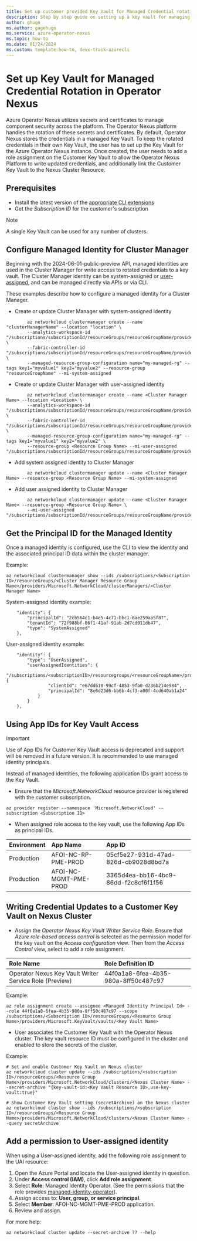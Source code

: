 ```yaml
---
title: Set up customer provided Key Vault for Managed Credential rotation
description: Step by step guide on setting up a key vault for managing and rotating credentials used within Azure Operator Nexus Cluster resource.
author: ghugo
ms.author: gagehugo
ms.service: azure-operator-nexus
ms.topic: how-to
ms.date: 01/24/2024
ms.custom: template-how-to, devx-track-azurecli
---
```


# Set up Key Vault for Managed Credential Rotation in Operator Nexus

Azure Operator Nexus utilizes secrets and certificates to manage component security across the platform. The Operator Nexus platform handles the rotation of these secrets and certificates. By default, Operator Nexus stores the credentials in a managed Key Vault. To keep the rotated credentials in their own Key Vault, the user has to set up the Key Vault for the Azure Operator Nexus instance. Once created, the user needs to add a role assignment on the Customer Key Vault to allow the Operator Nexus Platform to write updated credentials, and additionally link the Customer Key Vault to the Nexus Cluster Resource.

## Prerequisites

- Install the latest version of the
  [appropriate CLI extensions](./howto-install-cli-extensions.md)
- Get the *Subscription ID* for the customer's subscription

> [!NOTE]
> A single Key Vault can be used for any number of clusters.

## Configure Managed Identity for Cluster Manager

Beginning with the 2024-06-01-public-preview API, managed identities are used in the Cluster Manager for write access to rotated credentials to a key vault. The Cluster Manager identity can be system-assigned or [user-assigned](/entra/identity/managed-identities-azure-resources/how-manage-user-assigned-managed-identities), and can be managed directly via APIs or via CLI.

These examples describe how to configure a managed identity for a Cluster Manager.

- Create or update Cluster Manager with system-assigned identity
```
        az networkcloud clustermanager create --name "clusterManagerName" --location "location" \
        --analytics-workspace-id "/subscriptions/subscriptionId/resourceGroups/resourceGroupName/providers/microsoft.operationalInsights/workspaces/logAnalyticsWorkspaceName" \
        --fabric-controller-id "/subscriptions/subscriptionId/resourceGroups/resourceGroupName/providers/Microsoft.ManagedNetworkFabric/networkFabricControllers/fabricControllerName" \
        --managed-resource-group-configuration name="my-managed-rg" --tags key1="myvalue1" key2="myvalue2" --resource-group "resourceGroupName" --mi-system-assigned
```

- Create or update Cluster Manager with user-assigned identity
```
        az networkcloud clustermanager create --name <Cluster Manager Name> --location <Location> \
        --analytics-workspace-id "/subscriptions/subscriptionId/resourceGroups/resourceGroupName/providers/microsoft.operationalInsights/workspaces/logAnalyticsWorkspaceName" \
        --fabric-controller-id "/subscriptions/subscriptionId/resourceGroups/resourceGroupName/providers/Microsoft.ManagedNetworkFabric/networkFabricControllers/fabricControllerName" \
        --managed-resource-group-configuration name="my-managed-rg" --tags key1="myvalue1" key2="myvalue2" \
        --resource-group <Resource Group Name> --mi-user-assigned "/subscriptions/subscriptionId/resourceGroups/resourceGroupName/providers/Microsoft.ManagedIdentity/userAssignedIdentities/myUAI"
```

- Add system assigned identity to Cluster Manager
```
        az networkcloud clustermanager update --name <Cluster Manager Name> --resource-group <Resource Group Name> --mi-system-assigned
```

- Add user assigned identity to Cluster Manager
```
        az networkcloud clustermanager update --name <Cluster Manager Name> --resource-group <Resource Group Name> \
        --mi-user-assigned "/subscriptions/subscriptionId/resourceGroups/resourceGroupName/providers/Microsoft.ManagedIdentity/userAssignedIdentities/myUAI"
```

## Get the Principal ID for the Managed Identity

Once a managed identity is configured, use the CLI to view the identity and the associated principal ID data within the cluster manager.

Example:

```console
az networkcloud clustermanager show --ids /subscriptions/<Subscription ID>/resourceGroups/<Cluster Manager Resource Group Name>/providers/Microsoft.NetworkCloud/clusterManagers/<Cluster Manager Name>
```

System-assigned identity example:
```
    "identity": {
        "principalId": "2cb564c1-b4e5-4c71-bbc1-6ae259aa5f87",
        "tenantId": "72f988bf-86f1-41af-91ab-2d7cd011db47",
        "type": "SystemAssigned"
    },
```

User-assigned identity example:
```
    "identity": {
        "type": "UserAssigned",
        "userAssignedIdentities": {
            "/subscriptions/<subscriptionID>/resourcegroups/<resourceGroupName>/providers/Microsoft.ManagedIdentity/userAssignedIdentities/<userAssignedIdentityName>": {
                "clientId": "e67dd610-99cf-4853-9fa0-d236b214e984",
                "principalId": "8e6d23d6-bb6b-4cf3-a00f-4cd640ab1a24"
            }
        }
    },
```

## Using App IDs for Key Vault Access

> [!IMPORTANT]
> Use of App IDs for Customer Key Vault access is deprecated and support will be removed in a future version. It is recommended to use managed identity principals.

Instead of managed identities, the following application IDs grant access to the Key Vault.

- Ensure that the *Microsoft.NetworkCloud* resource provider is registered with the customer subscription.

```console
az provider register --namespace 'Microsoft.NetworkCloud' --subscription <Subscription ID>
```

- When assigned role access to the key vault, use the following App IDs as principal IDs.

| Environment | App Name              | App ID                               |
|:------------|:----------------------|:-------------------------------------|
| Production  | AFOI-NC-RP-PME-PROD   | 05cf5e27-931d-47ad-826d-cb9028d8bd7a |
| Production  | AFOI-NC-MGMT-PME-PROD | 3365d4ea-bb16-4bc9-86dd-f2c8cf6f1f56 |

## Writing Credential Updates to a Customer Key Vault on Nexus Cluster

- Assign the *Operator Nexus Key Vault Writer Service Role*. Ensure that *Azure role-based access control* is selected as the permission model for the key vault on the *Access configuration* view. Then from the *Access Control* view, select to add a role assignment.

| Role Name                                              | Role Definition ID                   |
|:-------------------------------------------------------|:-------------------------------------|
| Operator Nexus Key Vault Writer Service Role (Preview) | 44f0a1a8-6fea-4b35-980a-8ff50c487c97 |

Example:

```console
az role assignment create --assignee <Managed Identity Principal Id> --role 44f0a1a8-6fea-4b35-980a-8ff50c487c97 --scope /subscriptions/<Subscription ID>/resourceGroups/<Resource Group Name>/providers/Microsoft.KeyVault/vaults/<Key Vault Name>
```

- User associates the Customer Key Vault with the Operator Nexus cluster. The key vault resource ID must be configured in the cluster and enabled to store the secrets of the cluster.

Example:

```console
# Set and enable Customer Key Vault on Nexus cluster
az networkcloud cluster update --ids /subscriptions/<subscription ID>/resourceGroups/<Resource Group Name>/providers/Microsoft.NetworkCloud/clusters/<Nexus Cluster Name> --secret-archive "{key-vault-id:<Key Vault Resource ID>,use-key-vault:true}"

# Show Customer Key Vault setting (secretArchive) on the Nexus cluster
az networkcloud cluster show --ids /subscriptions/<subscription ID>/resourceGroups/<Resource Group Name>/providers/Microsoft.NetworkCloud/clusters/<Nexus Cluster Name> --query secretArchive
```

## Add a permission to User-assigned identity

When using a User-assigned identity, add the following role assignment to the UAI resource:

1. Open the Azure Portal and locate the User-assigned identity in question.
2. Under **Access control (IAM)**, click **Add role assignment**.
3. Select **Role**: Managed Identity Operator. (See the permissions that the role provides [managed-identity-operator](/azure/role-based-access-control/built-in-roles/identity#managed-identity-operator)).
4. Assign access to: **User, group, or service principal**.
5. Select **Member**: AFOI-NC-MGMT-PME-PROD application.
6. Review and assign.


For more help:

```console
az networkcloud cluster update --secret-archive ?? --help
```
